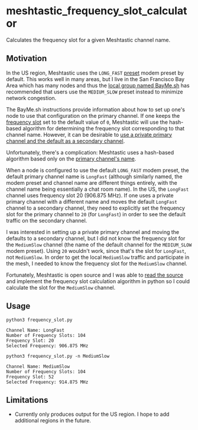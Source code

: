 # meshtastic_frequency_slot_calculator
Calculates the frequency slot for a given Meshtastic channel name.

## Motivation

In the US region, Meshtastic uses the `LONG_FAST` [preset](https://meshtastic.org/docs/configuration/radio/lora/#modem-preset) modem preset by default. This works well in many areas, but I live in the San Francisco Bay Area which has many nodes and thus the [local group named BayMe.sh](https://bayme.sh/docs/getting-started/recommended-settings/) has recommended that users use the `MEDIUM_SLOW` preset instead to minimize network congestion.

The BayMe.sh instructions provide information about how to set up one's node to use that configuration on the primary channel. If one keeps the [frequency slot](https://meshtastic.org/docs/configuration/radio/lora/#frequency-slot) set to the default value of `0`, Meshtastic will use the hash-based algorithm for determining the frequency slot corresponding to that channel name. However, it can be desirable to [use a private primary channel and the default as a secondary channel](https://meshtastic.org/docs/configuration/tips/#creating-a-private-primary-with-default-secondary). 

Unfortunately, there's a complication: Meshtastic uses a hash-based algorithm based only on the [primary channel's name](https://meshtastic.org/docs/configuration/radio/channels/).

When a node is configured to use the default `LONG_FAST` modem preset, the default primary channel name is `LongFast` (although similarly named, the modem preset and channel name are different things entirely, with the channel name being essentially a chat room name). In the US, the `LongFast` channel uses frequency slot 20 (906.875 MHz). If one uses a private primary channel with a different name and moves the default `LongFast` channel to a secondary channel, they need to explicitly set the frequency slot for the primary channel to `20` (for `LongFast`) in order to see the default traffic on the secondary channel.

I was interested in setting up a private primary channel and moving the defaults to a secondary channel, but I did not know the frequency slot for the `MediumSlow` channel (the name of the default channel for the `MEDIUM_SLOW` modem preset). Using `20` wouldn't work, since that's the slot for `LongFast`, not `MediumSlow`. In order to get the local `MediumSlow` traffic and participate in the mesh, I needed to know the frequency slot for the `MediumSlow` channel.

Fortunately, Meshtastic is open source and I was able to [read the source](https://github.com/meshtastic/firmware/blob/f6ed10f3298abf6896892ca7906d3231c8b3f567/src/mesh/RadioInterface.cpp) and implement the frequency slot calculation algorithm in python so I could calculate the slot for the `MediumSlow` channel.

## Usage
```
python3 frequency_slot.py

Channel Name: LongFast
Number of Frequency Slots: 104
Frequency Slot: 20
Selected Frequency: 906.875 MHz
```

```
python3 frequency_slot.py -n MediumSlow

Channel Name: MediumSlow
Number of Frequency Slots: 104
Frequency Slot: 52
Selected Frequency: 914.875 MHz
```

## Limitations
- Currently only produces output for the US region. I hope to add additional regions in the future.
